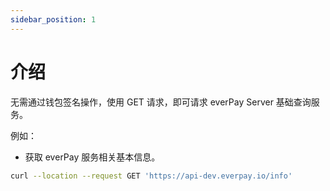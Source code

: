 ```yaml
---
sidebar_position: 1
---
```


# 介绍

无需通过钱包签名操作，使用 GET 请求，即可请求 everPay Server 基础查询服务。

例如：
* 获取 everPay 服务相关基本信息。
```bash
curl --location --request GET 'https://api-dev.everpay.io/info'
```
